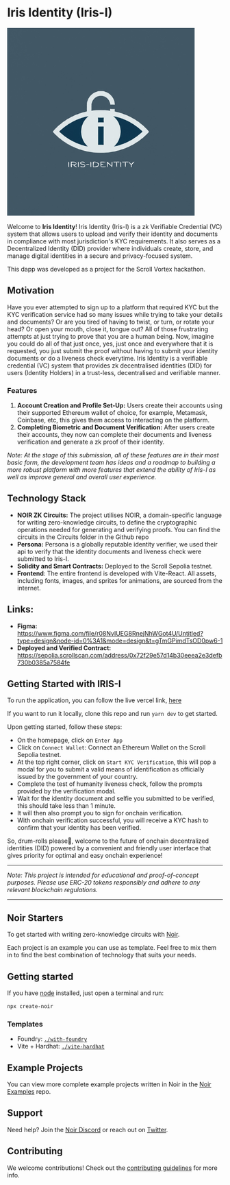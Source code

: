 # Iris Identity (Iris-I)

![Image](./IRIS-I.png)

Welcome to **Iris Identity**! Iris Identity (Iris-I) is a zk Verifiable Credential (VC) system that allows users to upload and verify their identity and documents in compliance with most jurisdiction's KYC requirements. It also serves as a Decentralized Identity (DID) provider where individuals create, store, and manage digital identities in a secure and privacy-focused system.

This dapp was developed as a project for the Scroll Vortex hackathon.

## Motivation

Have you ever attempted to sign up to a platform that required KYC but the KYC verification service had so many issues while trying to take your details and documents? Or are you tired of having to twist, or turn, or rotate your head? Or open your mouth, close it, tongue out? All of those frustrating attempts at just trying to prove that you are a human being. Now, imagine you could do all of that just once, yes, just once and everywhere that it is requested, you just submit the proof without having to submit your identity documents or do a liveness check everytime. Iris Identity is a verifiable credential (VC) system that provides zk decentralised identities (DID) for users (Identity Holders) in a trust-less, decentralised and verifiable manner.

### Features

1. **Account Creation and Profile Set-Up:** Users create their accounts using their supported Ethereum wallet of choice, for example, Metamask, Coinbase, etc, this gives them access to interacting on the platform.
2. **Completing Biometric and Document Verification:** After users create their accounts, they now can complete their documents and liveness verification and generate a zk proof of their identity.

*Note: At the stage of this submission, all of these features are in their most basic form, the development team has _ideas and _a _roadmap__ to building_ a more robust platform with more features that extend the ability of Iris-I _as well _as _improve__ general and_ overall user experience.*

## Technology Stack

- **NOIR ZK Circuits:** The project utilises NOIR, a domain-specific language for writing zero-knowledge circuits, to define the cryptographic operations needed for generating and verifying proofs. You can find the circuits in the Circuits folder in the Github repo
- **Persona:** Persona is a globally reputable identity verifier, we used their api to verify that the identity documents and liveness check were submitted to Iris-I.
- **Solidity and Smart Contracts:** Deployed to the Scroll Sepolia testnet.
- **Frontend**: The entire frontend is developed with Vite-React. All assets, including fonts, images, and sprites for animations, are sourced from the internet.

## Links:

- **Figma:** https://www.figma.com/file/r08NvIUEG8RnejNhWGot4U/Untitled?type=design&node-id=0%3A1&mode=design&t=gTmGPimdTsOD0pw6-1
- **Deployed and Verified Contract:** https://sepolia.scrollscan.com/address/0x72f29e57d14b30eeea2e3defb730b0385a7584fe

## Getting Started with IRIS-I

To run the application, you can follow the live vercel link, [here](https://noir-scroll-kyc.vercel.app/)

If you want to run it locally, clone this repo and run `yarn dev` to get started.

Upon getting started, follow these steps:
- On the homepage, click on `Enter App`
- Click on `Connect Wallet`: Connect an Ethereum Wallet on the Scroll Sepolia testnet.
- At the top right corner, click on `Start KYC Verification`, this will pop a modal for you to submit a valid means of identification as officially issued by the government of your country.
- Complete the test of humanity liveness check, follow the prompts provided by the verification modal.
- Wait for the identity document and selfie you submitted to be verified, this should take less than 1 minute.
- It will then also prompt you to sign for onchain verification.
- With onchain verification successful, you will receive a KYC hash to confirm that your identity has been verified.

So, drum-rolls please🥁, welcome to the future of onchain decentralized identities (DID) powered by a convenient and friendly user interface that gives priority for optimal and easy onchain experience!

---

*Note: This project is intended for educational and proof-of-concept purposes. Please use ERC-20 tokens responsibly and adhere to any relevant blockchain regulations.*

---

## Noir Starters

To get started with writing zero-knowledge circuits with [Noir](https://noir-lang.org/).

Each project is an example you can use as template. Feel free to mix them in to find the best combination of technology that suits your needs.

## Getting started

If you have [node](https://nodejs.org/en/download) installed, just open a terminal and run:

```bash
npx create-noir
```

### Templates

- Foundry: [`./with-foundry`](./with-foundry)
- Vite + Hardhat: [`./vite-hardhat`](./vite-hardhat)

## Example Projects

You can view more complete example projects written in Noir in the [Noir Examples](https://github.com/noir-lang/noir-examples) repo.

## Support

Need help? Join the [Noir Discord](https://discord.gg/JtqzkdeQ6G) or reach out on [Twitter](https://twitter.com/NoirLang).

## Contributing

We welcome contributions! Check out the [contributing guidelines](./CONTRIBUTING.md) for more info.
